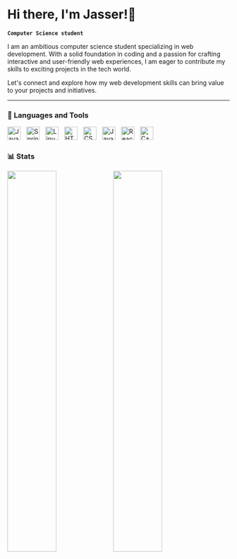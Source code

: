 # Hi there, I'm Jasser!👋
**`Computer Science student`**

<p> I am an ambitious computer science student specializing in web development. With a solid foundation in coding and a passion for crafting interactive and user-friendly web experiences, I am eager to contribute my skills to exciting projects in the tech world.

Let's connect and explore how my web development skills can bring value to your projects and initiatives.<p/>



---
### 🧰 Languages and Tools
<img align="left" alt="Java" title="Java" width="30px" style="padding-right:10px;" src="https://cdn.jsdelivr.net/gh/devicons/devicon/icons/java/java-original.svg"/>
<img align="left" alt="Spring" title="Spring" width="30px" style="padding-right:10px;" src="https://cdn.jsdelivr.net/gh/devicons/devicon/icons/spring/spring-original.svg" />
<img align="left" alt="Linux" width="30px" style="padding-right:10px;" src="https://cdn.jsdelivr.net/gh/devicons/devicon/icons/linux/linux-original.svg" />
<img align="left" alt="HTML" width="30px" style="padding-right:10px;" src="https://cdn.jsdelivr.net/gh/devicons/devicon/icons/html5/html5-plain.svg" />
<img align="left" alt="CSS" width="30px" style="padding-right:10px;" src="https://cdn.jsdelivr.net/gh/devicons/devicon/icons/css3/css3-plain.svg" />
<img align="left" alt="JavaScript" width="30px" style="padding-right:10px;" src="https://cdn.jsdelivr.net/gh/devicons/devicon/icons/javascript/javascript-plain.svg" />
<img align="left" alt="React" width="30px" style="padding-right:10px;" src="https://cdn.jsdelivr.net/gh/devicons/devicon/icons/react/react-original.svg" />

<img align="left" alt="C++" width="30px" style="padding-right:10px;" src="https://cdn.jsdelivr.net/gh/devicons/devicon/icons/cplusplus/cplusplus-line.svg" />

<br />

#

### 📊 Stats

<img align="left"  width="47%" src="https://github-readme-stats.vercel.app/api?username=jasserbenjemaa&show_icons=true&theme=tokyonight"/>

<img align="left" width="47%" src="https://github-readme-stats.vercel.app/api/top-langs/?username=jasserbenjemaa&layout=compact"/>

#
